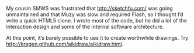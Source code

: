 My cousin SMWS was frustrated that <http://sketchfu.com/> was going
unmaintained and that Muzy was slow and required Flash, so I thought
I’d write a quick HTML5 clone.  I wrote most of the code, but he did a
lot of the interaction design and some of the internal software
architecture.

At this point, it’s barely possible to ues it to create worthwhile
drawings.  Try <http://kragen.github.com/aikidraw/aikidraw.html>.
